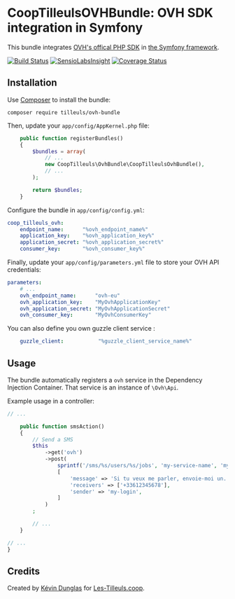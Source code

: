 # CoopTilleulsOVHBundle: OVH SDK integration in Symfony

This bundle integrates [OVH's offical PHP SDK](https://github.com/ovh/php-ovh) in [the Symfony framework](http://symfony.com).

[![Build Status](https://travis-ci.org/coopTilleuls/CoopTilleulsOvhBundle.svg)](https://travis-ci.org/coopTilleuls/CoopTilleulsOvhBundle) [![SensioLabsInsight](https://insight.sensiolabs.com/projects/7366ca13-3e08-4419-b1f1-ae4c8917275e/mini.png)](https://insight.sensiolabs.com/projects/7366ca13-3e08-4419-b1f1-ae4c8917275e) [![Coverage Status](https://img.shields.io/coveralls/coopTilleuls/CoopTilleulsOvhBundle.svg)](https://coveralls.io/r/coopTilleuls/CoopTilleulsOvhBundle)

## Installation

Use [Composer](http://getcomposer.org) to install the bundle:

`composer require tilleuls/ovh-bundle`

Then, update your `app/config/AppKernel.php` file:

```php
    public function registerBundles()
    {
        $bundles = array(
            // ...
            new CoopTilleuls\OvhBundle\CoopTilleulsOvhBundle(),
            // ...
        );

        return $bundles;
    }
```

Configure the bundle in `app/config/config.yml`:

```yaml
coop_tilleuls_ovh:
    endpoint_name:      "%ovh_endpoint_name%"
    application_key:    "%ovh_application_key%"
    application_secret: "%ovh_application_secret%"
    consumer_key:       "%ovh_consumer_key%"
```

Finally, update your `app/config/parameters.yml` file to store your OVH API credentials:

```yaml
parameters:
    # ...
    ovh_endpoint_name:      "ovh-eu"
    ovh_application_key:    "MyOvhApplicationKey"
    ovh_application_secret: "MyOvhApplicationSecret"
    ovh_consumer_key:       "MyOvhConsumerKey"
```

You can also define you own guzzle client service :

```yaml
    guzzle_client:           "%guzzle_client_service_name%"
```


## Usage

The bundle automatically registers a `ovh` service in the Dependency Injection Container. That service is
an instance of `\Ovh\Api`.

Example usage in a controller:

```php
// ...

    public function smsAction()
    {
        // Send a SMS
        $this
            ->get('ovh')
            ->post(
                sprintf('/sms/%s/users/%s/jobs', 'my-service-name', 'my-login'),
                [
                    'message' => 'Si tu veux me parler, envoie-moi un... fax !',
                    'receivers' => ['+33612345678'],
                    'sender' => 'my-login',
                ]
            )
        ;

        // ...
    }

// ...
}
```

## Credits

Created by [Kévin Dunglas](http://dunglas.fr) for [Les-Tilleuls.coop](http://les-tilleuls.coop).
